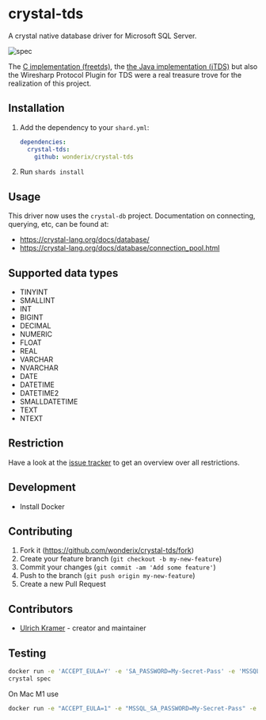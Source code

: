 # crystal-tds

A crystal native database driver for Microsoft SQL Server. 

![spec](https://github.com/wonderix/crystal-tds/workflows/crystal-tds/badge.svg)

The [C implementation (freetds)](https://www.freetds.org/), the [ the Java implementation (jTDS)](https://github.com/milesibastos/jTDS) but also the Wiresharp Protocol Plugin for TDS were a real treasure trove for the realization of this project.

## Installation

1. Add the dependency to your `shard.yml`:

   ```yaml
   dependencies:
     crystal-tds:
       github: wonderix/crystal-tds
   ```

2. Run `shards install`

## Usage


This driver now uses the `crystal-db` project. Documentation on connecting,
querying, etc, can be found at:

* https://crystal-lang.org/docs/database/
* https://crystal-lang.org/docs/database/connection_pool.html

## Supported data types

* TINYINT
* SMALLINT
* INT
* BIGINT
* DECIMAL
* NUMERIC
* FLOAT
* REAL
* VARCHAR
* NVARCHAR
* DATE
* DATETIME
* DATETIME2
* SMALLDATETIME
* TEXT
* NTEXT

## Restriction


Have a look at the [issue tracker](https://github.com/wonderix/crystal-tds/labels/restriction) to get an overview over all restrictions.

## Development

* Install Docker


## Contributing

1. Fork it (<https://github.com/wonderix/crystal-tds/fork>)
2. Create your feature branch (`git checkout -b my-new-feature`)
3. Commit your changes (`git commit -am 'Add some feature'`)
4. Push to the branch (`git push origin my-new-feature`)
5. Create a new Pull Request

## Contributors

- [Ulrich Kramer](https://github.com/wonderix) - creator and maintainer


## Testing

```bash
docker run -e 'ACCEPT_EULA=Y' -e 'SA_PASSWORD=My-Secret-Pass' -e 'MSSQL_PID=Express' -p 1433:1433 -d mcr.microsoft.com/mssql/server
crystal spec
```

On Mac M1 use

```bash
docker run -e "ACCEPT_EULA=1" -e "MSSQL_SA_PASSWORD=My-Secret-Pass" -e "MSSQL_PID=Developer" -e "MSSQL_USER=SA" -p 1433:1433 -d --name=sql mcr.microsoft.com/azure-sql-edge
```